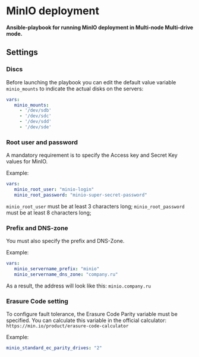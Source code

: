 # MinIO deployment
**Ansible-playbook for running MinIO deployment in Multi-node Multi-drive mode.**


## Settings

### Discs
Before launching the playbook you can edit the default value
variable `minio_mounts` to indicate the actual disks on the servers:

```yaml
vars:
   minio_mounts:
     - '/dev/sdb'
     - '/dev/sdc'
     - '/dev/sdd'
     - '/dev/sde'
```


### Root user and password
A mandatory requirement is to specify the Access key and Secret Key values for MinIO.

Example:
```yaml
vars:
   minio_root_user: "minio-login"
   minio_root_password: "minio-super-secret-password"
```

`minio_root_user` must be at least 3 characters long;
`minio_root_password` must be at least 8 characters long;


### Prefix and DNS-zone
You must also specify the prefix and DNS-Zone.

Example:
```yaml
vars:
   minio_servername_prefix: "minio"
   minio_servername_dns_zone: "company.ru"
```

As a result, the address will look like this: `minio.company.ru`


### Erasure Code setting
To configure fault tolerance, the Erasure Code Parity variable must be specified.
You can calculate this variable in the official calculator: `https://min.io/product/erasure-code-calculator`

Example:
```yaml
minio_standard_ec_parity_drives: "2"
```
